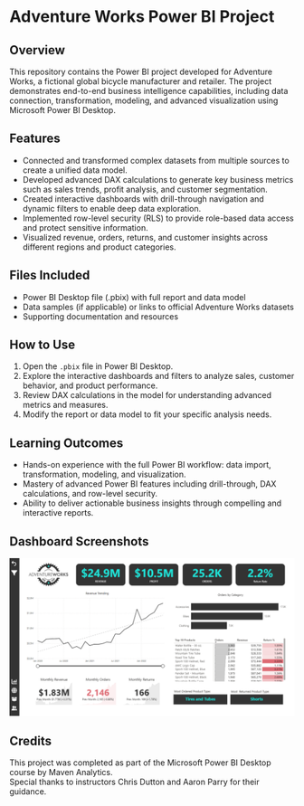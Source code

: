 # Adventure Works Power BI Project

## Overview  
This repository contains the Power BI project developed for Adventure Works, a fictional global bicycle manufacturer and retailer. The project demonstrates end-to-end business intelligence capabilities, including data connection, transformation, modeling, and advanced visualization using Microsoft Power BI Desktop.

## Features  
- Connected and transformed complex datasets from multiple sources to create a unified data model.  
- Developed advanced DAX calculations to generate key business metrics such as sales trends, profit analysis, and customer segmentation.  
- Created interactive dashboards with drill-through navigation and dynamic filters to enable deep data exploration.  
- Implemented row-level security (RLS) to provide role-based data access and protect sensitive information.  
- Visualized revenue, orders, returns, and customer insights across different regions and product categories.

## Files Included  
- Power BI Desktop file (.pbix) with full report and data model  
- Data samples (if applicable) or links to official Adventure Works datasets  
- Supporting documentation and resources  

## How to Use  
1. Open the `.pbix` file in Power BI Desktop.  
2. Explore the interactive dashboards and filters to analyze sales, customer behavior, and product performance.  
3. Review DAX calculations in the model for understanding advanced metrics and measures.  
4. Modify the report or data model to fit your specific analysis needs.

## Learning Outcomes  
- Hands-on experience with the full Power BI workflow: data import, transformation, modeling, and visualization.  
- Mastery of advanced Power BI features including drill-through, DAX calculations, and row-level security.  
- Ability to deliver actionable business insights through compelling and interactive reports.

## Dashboard Screenshots
![image1](images/Exec_dashboard.png)

## Credits  
This project was completed as part of the Microsoft Power BI Desktop course by Maven Analytics.  
Special thanks to instructors Chris Dutton and Aaron Parry for their guidance.
